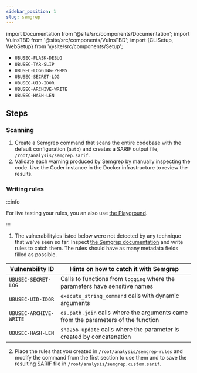 ```yaml
---
sidebar_position: 1
slug: semgrep
---
```


import Documentation from '@site/src/components/Documentation';
import VulnsTBD from '@site/src/components/VulnsTBD';
import {CLISetup, WebSetup} from '@site/src/components/Setup';

<VulnsTBD>

- `UBUSEC-FLASK-DEBUG`
- `UBUSEC-TAR-SLIP`
- `UBUSEC-LOGGING-PERMS`
- `UBUSEC-SECRET-LOG`
- `UBUSEC-UID-IDOR`
- `UBUSEC-ARCHIVE-WRITE`
- `UBUSEC-HASH-LEN`

</VulnsTBD>

<CLISetup software="Semgrep" profile="static-analysis" container="static-analysers"/>

<WebSetup software="Coder" profile="static-analysis" link="http://127.0.0.1:8002" credentials="ossfortress"/>

<Documentation software="Semgrep" link="https://semgrep.dev/docs"/>

## Steps

### Scanning

1. Create a Semgrep command that scans the entire codebase with the default configuration (`auto`) and creates a SARIF output file, `/root/analysis/semgrep.sarif`.
2. Validate each warning produced by Semgrep by manually inspecting the code. Use the Coder instance in the Docker infrastructure to review the results.

### Writing rules

:::info

For live testing your rules, you an also use [the Playground](https://semgrep.dev/playground/new).

:::

1. The vulnerabilityies listed below were not detected by any technique that we've seen so far. Inspect [the Semgrep documentation](/ubuntu-portrait/vulnerabilities) and write rules to catch them. The rules should have as many metadata fields filled as possible.

| Vulnerability ID       | Hints on how to catch it with Semgrep                                             |
| ---------------------- | --------------------------------------------------------------------------------- |
| `UBUSEC-SECRET-LOG`    | Calls to functions from `logging` where the parameters have sensitive names       |
| `UBUSEC-UID-IDOR`      | `execute_string_command` calls with dynamic arguments                             |
| `UBUSEC-ARCHIVE-WRITE` | `os.path.join` calls where the arguments came from the parameters of the function |
| `UBUSEC-HASH-LEN`      | `sha256_update` calls where the parameter is created by concatenation             |

2. Place the rules that you created in `/root/analysis/semgrep-rules` and modify the command from the first section to use them and to save the resulting SARIF file in `/root/analysis/semgrep.custom.sarif`.
